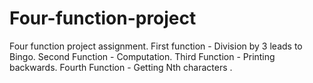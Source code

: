 # Four-function-project
Four function project assignment. First function - Division by 3 leads to Bingo. Second Function - Computation. Third Function - Printing backwards. Fourth Function - Getting Nth characters .
